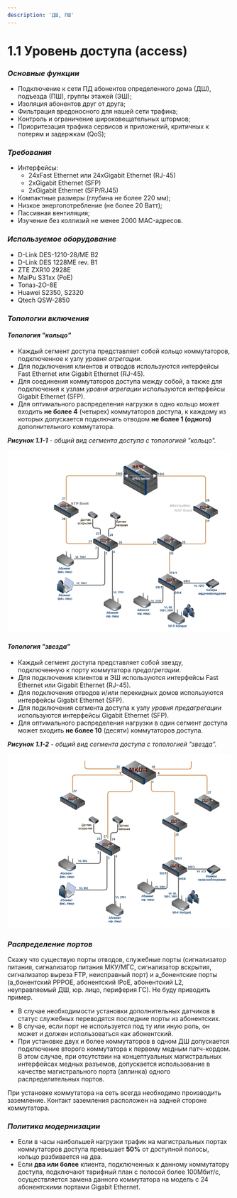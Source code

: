 ```yaml
---
description: 'ДШ, ПШ'
---
```


# 1.1 Уровень доступа \(access\)

### _Основные функции_ <a id="id-1.1&#x423;&#x440;&#x43E;&#x432;&#x435;&#x43D;&#x44C;&#x434;&#x43E;&#x441;&#x442;&#x443;&#x43F;&#x430;-&#x41E;&#x441;&#x43D;&#x43E;&#x432;&#x43D;&#x44B;&#x435;&#x444;&#x443;&#x43D;&#x43A;&#x446;&#x438;&#x438;"></a>

* Подключение к сети ПД абонентов определенного дома \(ДШ\), подъезда \(ПШ\), группы этажей \(ЭШ\);
* Изоляция абонентов друг от друга;
* Фильтрация вредоносного для нашей сети трафика;
* Контроль и ограничение широковещательных штормов;
* Приоритезация трафика сервисов и приложений, критичных к потерям и задержкам \(QoS\);

### _Требования_ <a id="id-1.1&#x423;&#x440;&#x43E;&#x432;&#x435;&#x43D;&#x44C;&#x434;&#x43E;&#x441;&#x442;&#x443;&#x43F;&#x430;-&#x422;&#x440;&#x435;&#x431;&#x43E;&#x432;&#x430;&#x43D;&#x438;&#x44F;"></a>

* Интерфейсы:
  * 24xFast Ethernet или 24xGigabit Ethernet \(RJ-45\)
  * 2xGigabit Ethernet \(SFP\)
  * 2xGigabit Ethernet \(SFP/RJ45\)
* Компактные размеры \(глубина не более 220 мм\);
* Низкое энергопотребление \(не более 20 Ватт\);
* Пассивная вентиляция;
* Изучение без коллизий не менее 2000 MAC-адресов.

### _Используемое оборудование_ <a id="id-1.1&#x423;&#x440;&#x43E;&#x432;&#x435;&#x43D;&#x44C;&#x434;&#x43E;&#x441;&#x442;&#x443;&#x43F;&#x430;-&#x418;&#x441;&#x43F;&#x43E;&#x43B;&#x44C;&#x437;&#x443;&#x435;&#x43C;&#x43E;&#x435;&#x43E;&#x431;&#x43E;&#x440;&#x443;&#x434;&#x43E;&#x432;&#x430;&#x43D;&#x438;&#x435;"></a>

* D-Link DES-1210-28/ME B2
* D-Link DES 1228ME rev. B1
* ZTE ZXR10 2928E
* MaiPu S31xx \(PoE\)
* Топаз-2О-8Е
* Huawei S2350, S2320
* Qtech QSW-2850

### _Топологии включения_ <a id="id-1.1&#x423;&#x440;&#x43E;&#x432;&#x435;&#x43D;&#x44C;&#x434;&#x43E;&#x441;&#x442;&#x443;&#x43F;&#x430;-&#x422;&#x43E;&#x43F;&#x43E;&#x43B;&#x43E;&#x433;&#x438;&#x438;&#x432;&#x43A;&#x43B;&#x44E;&#x447;&#x435;&#x43D;&#x438;&#x44F;"></a>

#### _Топология "кольцо"_ <a id="id-1.1&#x423;&#x440;&#x43E;&#x432;&#x435;&#x43D;&#x44C;&#x434;&#x43E;&#x441;&#x442;&#x443;&#x43F;&#x430;-ring&#x422;&#x43E;&#x43F;&#x43E;&#x43B;&#x43E;&#x433;&#x438;&#x44F;&quot;&#x43A;&#x43E;&#x43B;&#x44C;&#x446;&#x43E;&quot;"></a>

* Каждый сегмент доступа представляет собой кольцо коммутаторов, подключенное к узлу _уровня агрегации_.
* Для подключения клиентов и отводов используются интерфейсы Fast Ethernet или Gigabit Ethernet \(RJ-45\).
* Для соединения коммутаторов доступа между собой, а также для подключения к узлам _уровня агрегации_ используются интерфейсы Gigabit Ethernet \(SFP\).
* Для оптимального распределения нагрузки в одно кольцо может входить **не более 4** \(четырех\) коммутаторов доступа, к каждому из которых допускается подключать отводом **не более 1 \(одного\)** дополнительного коммутатора.

_**Рисунок 1.1-1** - общий вид сегмента доступа с топологией "кольцо"._

![](../.gitbook/assets/catalog-access-ring.png)

#### _Топология "звезда"_ <a id="id-1.1&#x423;&#x440;&#x43E;&#x432;&#x435;&#x43D;&#x44C;&#x434;&#x43E;&#x441;&#x442;&#x443;&#x43F;&#x430;-star&#x422;&#x43E;&#x43F;&#x43E;&#x43B;&#x43E;&#x433;&#x438;&#x44F;&quot;&#x437;&#x432;&#x435;&#x437;&#x434;&#x430;&quot;"></a>

* Каждый сегмент доступа представляет собой звезду, подключенную к порту коммутатора _предагрегации_.
* Для подключения клиентов и ЭШ используются интерфейсы Fast Ethernet или Gigabit Ethernet \(RJ-45\).
* Для подключения отводов и/или перекидных домов используются интерфейсы Gigabit Ethernet \(SFP\).
* Для подключения сегмента доступа к узлу _уровня предагрегации_ используются интерфейсы Gigabit Ethernet \(SFP\).
* Для оптимального распределения нагрузки в один сегмент доступа может входить **не более 10** \(десяти\) коммутаторов доступа.

_**Рисунок 1.1-2** - общий вид сегмента доступа с топологией "звезда"._

![](../.gitbook/assets/catalog-access-star.png)

### _Распределение портов_ <a id="id-1.1&#x423;&#x440;&#x43E;&#x432;&#x435;&#x43D;&#x44C;&#x434;&#x43E;&#x441;&#x442;&#x443;&#x43F;&#x430;-&#x420;&#x430;&#x441;&#x43F;&#x440;&#x435;&#x434;&#x435;&#x43B;&#x435;&#x43D;&#x438;&#x435;&#x43F;&#x43E;&#x440;&#x442;&#x43E;&#x432;"></a>

Скажу что существую порты отводов, служебные порты \(сигнализатор питания, сигнализатор питания МКУ/МГС, сигнализатор вскрытия, сигнализатор выреза FTP, неисправный порт\) и  а_бонентские порты \(а_бонентский PPPOE, абонентский IPoE, абонентский L2, неуправляемый ДШ, юр. лицо, периферия ГС\). Не буду приводить пример.

* В случае необходимости установки дополнительных датчиков в статус служебных переводятся последние порты из абонентских.
* В случае, если порт не используется под ту или иную роль, он может и должен использоваться как абонентский.
* При установке двух и более коммутаторов в одном ДШ допускается подключение второго коммутатора к первому медным патч-кордом. В этом случае, при отсутствии на концептуальных магистральных интерфейсах медных разъемов, допускается использование в качестве магистрального порта \(аплинка\) одного распределительных портов.

При установке коммутатора на сеть всегда необходимо производить заземление. Контакт заземления расположен на задней стороне коммутатора.

### _Политика  модернизации_ <a id="id-1.1&#x423;&#x440;&#x43E;&#x432;&#x435;&#x43D;&#x44C;&#x434;&#x43E;&#x441;&#x442;&#x443;&#x43F;&#x430;-&#x41F;&#x43E;&#x43B;&#x438;&#x442;&#x438;&#x43A;&#x430;&#x43C;&#x43E;&#x434;&#x435;&#x440;&#x43D;&#x438;&#x437;&#x430;&#x446;&#x438;&#x438;"></a>

* Если в часы наибольшей нагрузки трафик на магистральных портах коммутаторов доступа превышает **50%** от доступной полосы, кольцо разбивается на два.
* Если **два или более** клиента, подключенных к данному коммутатору доступа, подключают тарифный план с полосой более 100Мбит/с, осуществляется замена данного коммутатора на модель с 24 абонентскими портами Gigabit Ethernet.

